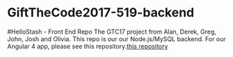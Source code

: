 # GiftTheCode2017-519-backend
#HelloStash - Front End Repo
The GTC17 project from Alan, Derek, Greg, John, Josh and Olivia. This repo is our our Node.js/MySQL backend. For our Angular 4 app, please see this repository.[this repository](https://github.com/wolfishflow/GiftTheCode2017-519)
